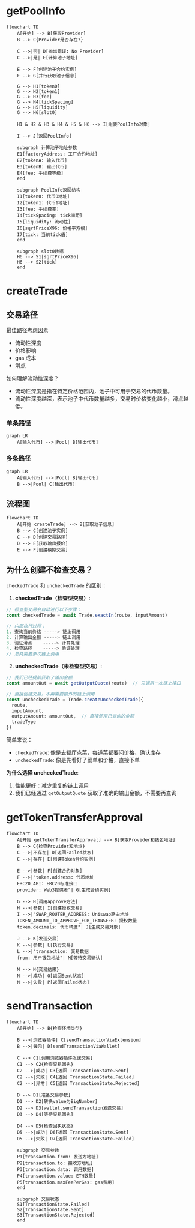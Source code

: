 # getPoolInfo
```mermaid
flowchart TD
    A[开始] --> B[获取Provider]
    B --> C{Provider是否存在?}
    
    C -->|否| D[抛出错误: No Provider]
    C -->|是| E[计算池子地址]
    
    E --> F[创建池子合约实例]
    F --> G[并行获取池子信息]
    
    G --> H1[token0]
    G --> H2[token1]
    G --> H3[fee]
    G --> H4[tickSpacing]
    G --> H5[liquidity]
    G --> H6[slot0]
    
    H1 & H2 & H3 & H4 & H5 & H6 --> I[组装PoolInfo对象]
    
    I --> J[返回PoolInfo]
    
    subgraph 计算池子地址参数
    E1[factoryAddress: 工厂合约地址]
    E2[tokenA: 输入代币]
    E3[tokenB: 输出代币]
    E4[fee: 手续费等级]
    end
    
    subgraph PoolInfo返回结构
    I1[token0: 代币0地址]
    I2[token1: 代币1地址]
    I3[fee: 手续费率]
    I4[tickSpacing: tick间距]
    I5[liquidity: 流动性]
    I6[sqrtPriceX96: 价格平方根]
    I7[tick: 当前tick值]
    end
    
    subgraph slot0数据
    H6 --> S1[sqrtPriceX96]
    H6 --> S2[tick]
    end
```

# createTrade

## 交易路径
最佳路径考虑因素
- 流动性深度
- 价格影响
- gas 成本
- 滑点

如何理解流动性深度？
- 流动性深度是指在特定价格范围内，池子中可用于交易的代币数量。
- 流动性深度越深，表示池子中代币数量越多，交易时价格变化越小，滑点越低。

### 单条路径
```mermaid
graph LR
    A[输入代币] -->|Pool| B[输出代币]
```

### 多条路径
```mermaid
graph LR
    A[输入代币] -->|Pool| B[输出代币]
    B -->|Pool| C[输出代币]
```

## 流程图
```mermaid
flowchart TD
    A[开始 createTrade] --> B[获取池子信息]
    B --> C[创建池子实例]
    C --> D[创建交易路径]
    D --> E[获取输出报价]
    E --> F[创建模拟交易]
```

## 为什么创建不检查交易？
`checkedTrade` 和 `uncheckedTrade` 的区别：

1. **checkedTrade（检查型交易）**:
```typescript
// 检查型交易会自动进行以下步骤：
const checkedTrade = await Trade.exactIn(route, inputAmount)

// 内部执行过程：
1. 查询当前价格 -----> 链上调用
2. 计算输出金额 -----> 链上调用
3. 验证滑点    -----> 计算处理
4. 检查路径    -----> 验证处理
// 总共需要多次链上调用
```

2. **uncheckedTrade（未检查型交易）**:
```typescript
// 我们已经提前获取了输出金额
const amountOut = await getOutputQuote(route)  // 只调用一次链上接口

// 直接创建交易，不再需要额外的链上调用
const uncheckedTrade = Trade.createUncheckedTrade({
  route,
  inputAmount,
  outputAmount: amountOut,  // 直接使用已查询的金额
  tradeType
})
```

简单来说：
- `checkedTrade`: 像是去餐厅点菜，每道菜都要问价格、确认库存
- `uncheckedTrade`: 像是先看好了菜单和价格，直接下单

**为什么选择 uncheckedTrade**:
1. 性能更好：减少重复的链上调用
2. 我们已经通过 `getOutputQuote` 获取了准确的输出金额，不需要再查询

# getTokenTransferApproval
```mermaid
flowchart TD
    A[开始 getTokenTransferApproval] --> B[获取Provider和钱包地址]
    B --> C{检查Provider和地址}
    C -->|不存在| D[返回Failed状态]
    C -->|存在| E[创建Token合约实例]
    
    E -->|参数| F[创建合约对象]
    F -->|"token.address: 代币地址
    ERC20_ABI: ERC20标准接口
    provider: Web3提供者"| G[生成合约实例]
    
    G --> H[调用approve方法]
    H -->|参数| I[创建授权交易]
    I -->|"SWAP_ROUTER_ADDRESS: Uniswap路由地址
    TOKEN_AMOUNT_TO_APPROVE_FOR_TRANSFER: 授权数量
    token.decimals: 代币精度"| J[生成交易对象]
    
    J --> K[发送交易]
    K -->|参数| L[执行交易]
    L -->|"transaction: 交易数据
    from: 用户钱包地址"| M[等待交易确认]
    
    M --> N{交易结果}
    N -->|成功| O[返回Sent状态]
    N -->|失败| P[返回Failed状态]
```

# sendTransaction
```mermaid
flowchart TD
    A[开始] --> B{检查环境类型}
    
    B -->|浏览器插件| C[sendTransactionViaExtension]
    B -->|钱包| D[sendTransactionViaWallet]
    
    C --> C1[调用浏览器插件发送交易]
    C1 --> C2{检查交易回执}
    C2 -->|成功| C3[返回 TransactionState.Sent]
    C2 -->|失败| C4[返回 TransactionState.Failed]
    C2 -->|异常| C5[返回 TransactionState.Rejected]
    
    D --> D1[准备交易参数]
    D1 --> D2[转换value为BigNumber]
    D2 --> D3[wallet.sendTransaction发送交易]
    D3 --> D4[等待交易回执]
    
    D4 --> D5{检查回执状态}
    D5 -->|成功| D6[返回 TransactionState.Sent]
    D5 -->|失败| D7[返回 TransactionState.Failed]
    
    subgraph 交易参数
    P1[transaction.from: 发送方地址]
    P2[transaction.to: 接收方地址]
    P3[transaction.data: 调用数据]
    P4[transaction.value: ETH数量]
    P5[transaction.maxFeePerGas: gas费用]
    end
    
    subgraph 交易状态
    S1[TransactionState.Failed]
    S2[TransactionState.Sent]
    S3[TransactionState.Rejected]
    end
```